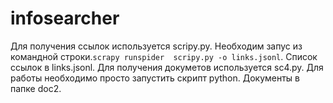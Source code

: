 # infosearcher
Для получения ссылок используется scripy.py. Необходим запус из командной строки.``` scrapy runspider  scripy.py -o links.jsonl ```. Список ссылок в links.jsonl.
Для получения докуметов используется sc4.py. Для работы необходимо просто запустить скрипт python. Документы в папке doc2.

